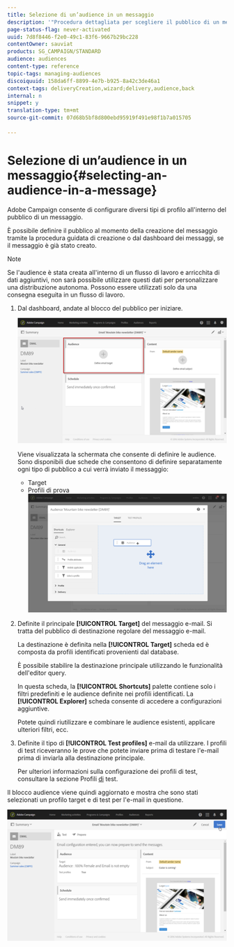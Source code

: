 ```yaml
---
title: Selezione di un’audience in un messaggio
description: '"Procedura dettagliata per scegliere il pubblico di un messaggio e-mail: popolazione target principale e profili di test."'
page-status-flag: never-activated
uuid: 7d8f8446-f2e0-49c1-83f6-9667b29bc228
contentOwner: sauviat
products: SG_CAMPAIGN/STANDARD
audience: audiences
content-type: reference
topic-tags: managing-audiences
discoiquuid: 158da6ff-8899-4e7b-b925-8a42c3de46a1
context-tags: deliveryCreation,wizard;delivery,audience,back
internal: n
snippet: y
translation-type: tm+mt
source-git-commit: 07d68b5bf8d800ebd95919f491e98f1b7a015705

---
```



# Selezione di un’audience in un messaggio{#selecting-an-audience-in-a-message}

Adobe Campaign consente di configurare diversi tipi di profilo all&#39;interno del pubblico di un messaggio.

È possibile definire il pubblico al momento della creazione del messaggio tramite la procedura guidata di creazione o dal dashboard dei messaggi, se il messaggio è già stato creato.

>[!NOTE]
>
>Se l&#39;audience è stata creata all&#39;interno di un flusso di lavoro e arricchita di dati aggiuntivi, non sarà possibile utilizzare questi dati per personalizzare una distribuzione autonoma. Possono essere utilizzati solo da una consegna eseguita in un flusso di lavoro.

1. Dal dashboard, andate al blocco del pubblico per iniziare.

   ![](assets/delivery_audience_definition_1.png)

   Viene visualizzata la schermata che consente di definire le audience. Sono disponibili due schede che consentono di definire separatamente ogni tipo di pubblico a cui verrà inviato il messaggio:

   * Target
   * Profili di prova
   ![](assets/delivery_audience_definition_2.png)

1. Definite il principale **[!UICONTROL Target]** del messaggio e-mail. Si tratta del pubblico di destinazione regolare del messaggio e-mail.

   La destinazione è definita nella **[!UICONTROL Target]** scheda ed è composta da profili identificati provenienti dal database.

   È possibile stabilire la destinazione principale utilizzando le funzionalità dell&#39;editor [](../../automating/using/editing-queries.md#creating-queries) query.

   In questa scheda, la **[!UICONTROL Shortcuts]** palette contiene solo i filtri predefiniti e le audience definite nei profili identificati. La **[!UICONTROL Explorer]** scheda consente di accedere a configurazioni aggiuntive.

   Potete quindi riutilizzare e combinare le audience esistenti, applicare ulteriori filtri, ecc.

1. Definite il tipo di **[!UICONTROL Test profiles]** e-mail da utilizzare. I profili di test riceveranno le prove che potete inviare prima di testare l&#39;e-mail prima di inviarla alla destinazione principale.

   Per ulteriori informazioni sulla configurazione dei profili di test, consultare la sezione Profili [di](../../audiences/using/managing-test-profiles.md) test.

Il blocco audience viene quindi aggiornato e mostra che sono stati selezionati un profilo target e di test per l&#39;e-mail in questione.

![](assets/delivery_audience_definition_3.png)

